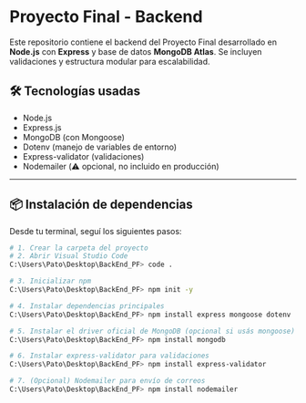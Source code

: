 # Proyecto Final - Backend

Este repositorio contiene el backend del Proyecto Final desarrollado en **Node.js** con **Express** y base de datos **MongoDB Atlas**. Se incluyen validaciones y estructura modular para escalabilidad.

## 🛠️ Tecnologías usadas

- Node.js
- Express.js
- MongoDB (con Mongoose)
- Dotenv (manejo de variables de entorno)
- Express-validator (validaciones)
- Nodemailer (⚠️ opcional, no incluido en producción)

---

## 📦 Instalación de dependencias

Desde tu terminal, seguí los siguientes pasos:

```bash
# 1. Crear la carpeta del proyecto
# 2. Abrir Visual Studio Code
C:\Users\Pato\Desktop\BackEnd_PF> code .

# 3. Inicializar npm
C:\Users\Pato\Desktop\BackEnd_PF> npm init -y

# 4. Instalar dependencias principales
C:\Users\Pato\Desktop\BackEnd_PF> npm install express mongoose dotenv

# 5. Instalar el driver oficial de MongoDB (opcional si usás mongoose)
C:\Users\Pato\Desktop\BackEnd_PF> npm install mongodb

# 6. Instalar express-validator para validaciones
C:\Users\Pato\Desktop\BackEnd_PF> npm install express-validator

# 7. (Opcional) Nodemailer para envío de correos
C:\Users\Pato\Desktop\BackEnd_PF> npm install nodemailer
